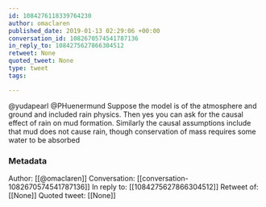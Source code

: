 ```yaml
---
id: 1084276118339764230
author: omaclaren
published_date: 2019-01-13 02:29:06 +00:00
conversation_id: 1082670574541787136
in_reply_to: 1084275627866304512
retweet: None
quoted_tweet: None
type: tweet
tags:

---
```


@yudapearl @PHuenermund Suppose the model is of the atmosphere and ground and included rain physics. Then yes you can ask for the causal effect of rain on mud formation. Similarly the causal assumptions include that mud does not cause rain, though conservation of mass requires some water to be absorbed

### Metadata

Author: [[@omaclaren]]
Conversation: [[conversation-1082670574541787136]]
In reply to: [[1084275627866304512]]
Retweet of: [[None]]
Quoted tweet: [[None]]
